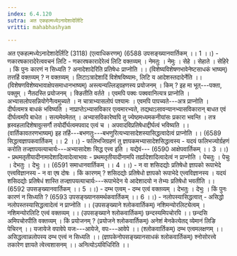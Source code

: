 ```yaml
---
index: 6.4.120
sutra: अत एकहल्मध्येऽनादेशादेर्लिटि
vritti: mahabhashyam

---
```

 अत एकहल्मध्येऽनादेशादेर्लिटि (3118) (एत्वाधिकरणम्) (6588 उपसङ्ख्यानवार्तिकम् ।। 1 ।।) - णकारषकारादेरेत्ववचनं लिटि - णकारषकारादेरेत्वं लिटि वक्तव्यम् । नेमतुः । नेमुः । सेहे । सेहाते । सेहिरे । किं पुनः कारणं न सिध्यति ? अनादेशादेरिति प्रतिषेधः प्राप्नोति ।। (विशेष्यविशेषणभावेनेष्टसाधकं भाष्यम्) तत्तर्हि वक्तव्यम् ? न वक्तव्यम् । लिटाऽत्रादेशादिं विशेषयिष्यामः, लिटि य आदेशस्तदादेर्नेति ।। (विशेषणविशेष्यभावाक्षेपसमाधानभाष्यम्) अस्त्यन्यल्लिड्ग्रहणस्य प्रयोजनम् । किम् ? इह मा भूत्---पक्ता, पक्तुम् । नैतदस्ति प्रयोजनम् । क्ङितीति वर्तते । एवमपि पक्वः पक्ववानित्यत्र प्राप्नोति । अभ्यासलोपसन्नियोगेनैत्वमुच्यते । न चात्राभ्यासलोपं पश्यामः । एवमपि पापच्यते---अत्र प्राप्नोति । दीर्घत्वमत्र बाधकं भविष्यति । नाप्राप्तेऽभ्यासविकार एत्वमारभ्यते, तद्यथाऽसावन्यानभ्यासविकारान् बाधत एवं दीर्घत्वमपि बाधेत । सत्यमेवमेतत् । अभ्यासविकारेष्वपि तु ज्येष्ठमध्यमकनीयांसः प्रकारा भवन्ति । तत्र ह्रस्वहलादिशेषावुत्सर्गौ तयोर्दीर्घत्वमपवाद एत्वं च । अपवादविप्रतिषेधाद्दीर्घत्वं भविष्यति ।। (वार्तिकावतरणभाष्यम्) इह तर्हि---बभणतुः---बभणुरित्यभ्यासादेशस्यासिद्धत्वादेत्वं प्राप्नोति ।। (6589 सिद्धत्वज्ञापकवार्तिकम् ।। 2 ।।) - फलिभजिग्रहणं तु ज्ञापकमभ्यासादेशसिद्धत्वस्य - यदयं फलिभज्योर्ग्रहणं करोति तज्ज्ञापयत्याचार्यः---अभ्यासादेशः सिद्ध एत्त्व इति । यद्येवं--- (6590 आक्षेपवार्तिकम् ।। 3 ।।) - प्रथमतृतीयादीनामादेशादित्वादेत्वाभावः - प्रथमतृतीयादीनामपि तर्ह्यादेशादित्वादेत्वं न प्राप्नोति । पेचतुः । पेचुः । देभतुः । देभुः ।। (6591 समाधानवार्तिकम् ।। 4 ।।) - न वा शसिदद्योः प्रतिषेधो ज्ञापको रूपाभेदे एत्त्वविज्ञानस्य - न वा एष दोषः । किं कारणम् ? शसिदद्योः प्रतिषेधो ज्ञापको रूपाभेदे एत्त्वविज्ञानस्य । यदयं शसिदद्योः प्रतिषेधं शास्ति तज्ज्ञापयत्याचार्यः---रूपाभेदेन ये आदेशादयो न तेभ्यः प्रतिषेधो भवतीति ।। (6592 उपसङ्ख्यानवार्तिकम् ।। 5 ।।) - दम्भ एत्वम् - दम्भ एत्वं वक्तव्यम् । देभतुः । देभुः । किं पुनः कारणं न सिध्यति ? (6593 उपसङ्ख्यानसमर्थकवार्तिकम् ।। 6 ।।) - नलोपस्यासिद्धत्वात् - असिद्धो नलोपस्तस्यासिद्धत्वादेत्वं न प्राप्नोति ।। (उपसङ्ख्याने श्लोकवार्तिकम्) नशिमन्योरलिट्येत्वम् । नशिमन्योरलिटि एत्त्वं वक्तव्यम् ।। (उपसङ्ख्याने श्लोकवार्तिकम्) छन्दस्यमिपचोरपि ।। छन्दसि अमिपचोरपीति वक्तव्यम् । किं प्रयोजनम् ? (प्रयोजने श्लोकवार्तिकम्) अनेशं मेनकेत्येतद् व्येमानं लिङि पेचिरन् ।। यजायेजे वपावेपे यजः---आयेजे, वपः---आवेपे ।। (श्लोकवार्तिकम्) दम्भ एत्वमलक्षणम् ।। असिद्धत्वान्नलोपस्य दम्भ एत्त्वं न सिध्यति ।। (ज्ञापकेनोपसङ्ख्यानसाधकं श्लोकवार्तिकम्) श्नोसोरत्त्वे तकारेण ज्ञायते त्वेत्त्वशासनम् ।। अनित्योऽयंविधिरिति ।। 